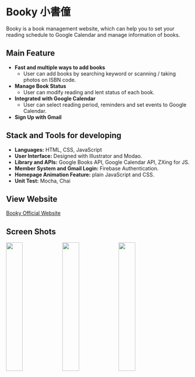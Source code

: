 # Booky 小書僮
Booky is a book management website, which can help you to set your reading schedule to Google Calendar and manage information of books.

## Main Feature
* **Fast and multiple ways to add books**
  * User can add books by searching keyword or scanning / taking photos on ISBN code.
* **Manage Book Status**
  * User can modify reading and lent status of each book.
* **Integrated with Google Calendar**
  * User can select reading period, reminders and set events to Google Calendar.
* **Sign Up with Gmail**

## Stack and Tools for developing
* **Languages:** HTML, CSS, JavaScript
* **User Interface:** Designed with Illustrator and Modao.
* **Library and APIs:** Google Books API, Google Calendar API, ZXing for JS.
* **Member System and Gmail Login:** Firebase Authentication.
* **Homepage Animation Feature:** plain JavaScript and CSS.
* **Unit Test:** Mocha, Chai

## View Website
[Booky Official Website](https://booky-217508.firebaseapp.com/)

## Screen Shots
<img align="left" width="30%" height="auto" src="https://i.imgur.com/6PHcYB5.png">
<span>&nbsp&nbsp</span>
<img align="left" width="30%" height="auto" src="https://i.imgur.com/OdVCCVm.png">
<span>&nbsp&nbsp</span>
<img align="left" width="30%" height="auto" src="https://i.imgur.com/UWdrIdM.png">
